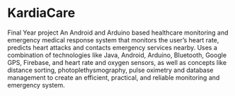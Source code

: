 # KardiaCare
Final Year project
An Android and Arduino based healthcare monitoring and emergency medical response system that monitors the user’s heart rate, predicts heart attacks and contacts emergency services nearby. Uses a combination of technologies like Java, Android, Arduino, Bluetooth, Google GPS, Firebase, and heart rate and oxygen sensors, as well as concepts like distance sorting, photoplethysmography, pulse oximetry and database management to create an efficient, practical, and reliable monitoring and emergency system.
